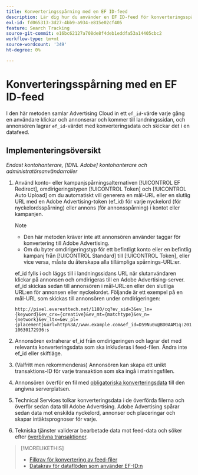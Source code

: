 ```yaml
---
title: Konverteringsspårning med en EF ID-feed
description: Lär dig hur du använder en EF ID-feed för konverteringsspårningsdata.
exl-id: fd065313-3d27-4bb9-a934-e815e02cf405
feature: Search Tracking
source-git-commit: e16bc62127a708de8f4deb1eddfa53a14405cbc2
workflow-type: tm+mt
source-wordcount: '349'
ht-degree: 0%

---
```


# Konverteringsspårning med en EF ID-feed

I den här metoden samlar Advertising Cloud in ett `ef_id`-värde varje gång en användare klickar och annonserar och kommer till landningssidan, och annonsören lagrar `ef_id`-värdet med konverteringsdata och skickar det i en datafeed.

## Implementeringsöversikt

*Endast kontohanterare, [!DNL Adobe] kontohanterare och administratörsanvändarroller*

1. Använd konto- eller kampanjspårningsalternativen [!UICONTROL EF Redirect], omdirigeringstypen [!UICONTROL Token] och [!UICONTROL Auto Upload] om du automatiskt vill generera en mål-URL eller en slutlig URL med en Adobe Advertising-token (ef_id) för varje nyckelord (för nyckelordsspårning) eller annons (för annonsspårning) i kontot eller kampanjen.

   >[!NOTE]
   >* Den här metoden kräver inte att annonsören använder taggar för konvertering till Adobe Advertising.
   >* Om du byter omdirigeringstyp för ett befintligt konto eller en befintlig kampanj från [!UICONTROL Standard] till [!UICONTROL Token], eller vice versa, måste du återskapa alla tillämpliga spårnings-URL:er.

   ef_id fylls i och läggs till i landningssidans URL när slutanvändaren klickar på annonsen och omdirigeras till en Adobe Advertising-server. ef_id skickas sedan till annonsören i mål-URL:en eller den slutliga URL:en för annonsen eller nyckelordet. Följande är ett exempel på en mål-URL som skickas till annonsören under omdirigeringen:

   `http://pixel.everesttech.net/1180/cq?ev_sid=3&ev_ln={keyword}&ev_crx={creative}&ev_mt={matchtype}&ev_n={network}&ev_ltx=&ev_pl={placement}&url=http%3A//www.example.com&ef_id=D59Nu0u@BD0AAM1q:20110630172936:s`

1. Annonsören extraherar ef_id från omdirigeringen och lagrar det med relevanta konverteringsdata som ska inkluderas i feed-filen. Ändra inte ef_id eller skiftläge.

1. (Valfritt men rekommenderas) Annonsören kan skapa ett unikt transaktions-ID för varje transaktion som ska ingå i matningsfilen.

1. Annonsören överför en fil med [obligatoriska konverteringsdata](/help/search-social-commerce/tracking/feed-ef-id-data-requirements.md) till den angivna serverplatsen.

1. Technical Services tolkar konverteringsdata i de överförda filerna och överför sedan data till Adobe Advertising. Adobe Advertising spårar sedan data mot enskilda nyckelord, annonser och placeringar och skapar intäktsprognoser för varje.

1. Tekniska tjänster validerar bearbetade data mot feed-data och söker efter [överblivna transaktioner](/help/search-social-commerce/glossary.md#o-p).

>[!MORELIKETHIS]
>
>* [Filkrav för konvertering av feed-filer](feed-file-requirements.md)
>* [Datakrav för dataflöden som använder EF-ID:n](/help/search-social-commerce/tracking/feed-ef-id-data-requirements.md)
